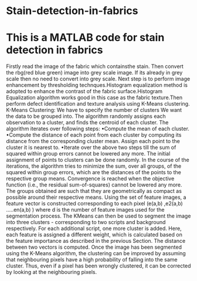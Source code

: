 # Stain-detection-in-fabrics
# This is a MATLAB code for stain detection in fabrics
Firstly read the image of the fabric which containsthe stain.
Then convert the rbg(red blue green) image into grey scale image. If its already in grey scale then no need to convert into grey scale.
Next step is to perform image enhancement by thresholding technques.Histogram equalization method is adopted to enhance the contrast of the fabric surface.Histogram Equalization algorithm works good in this case as the fabric texture.Then perform defect identification and texture analysis using K-Means clustering.
K-Means Clustering:
We have to specify the number of clusters
We want the data to be grouped into. The algorithm randomly assigns each observation to a cluster, and finds the centroid of each cluster. The algorithm iterates over following steps:
•Compute the mean of each cluster.
•Compute the distance of each point from each cluster by computing its distance from the corresponding cluster mean. Assign each point to the cluster it is nearest to.
•Iterate over the above two steps till the sum of squared within group errors cannot be lowered any more.
The initial assignment of points to clusters can be done randomly. In the course of the iterations, the algorithm tries to minimize the sum, over all groups, of the squared within group errors, which are the distances of the points to the respective group means. Convergence is reached when the objective function (i.e., the residual sum-of-squares) cannot be lowered any more. The groups obtained are such that they are geometrically as compact as possible around their respective means. Using the set of feature images, a feature vector is constructed corresponding to each pixel (e(a,b) ,e2(a,b) …..en(a,b) ) where d is the number of feature images used for the segmentation process. The KMeans can then be used to segment the image into three clusters - corresponding to two scripts and background respectively. For each additional script, one more cluster is added. Here, each feature is assigned a different weight, which is calculated based on the feature importance as described in the previous Section. The distance between two vectors is computed. Once the image has been segmented using the K-Means algorithm, the clustering can be improved by assuming that neighbouring pixels have a high probability of falling into the same cluster. Thus, even if a pixel has been wrongly clustered, it can be corrected by looking at the neighbouring pixels.
